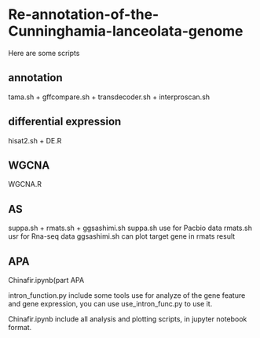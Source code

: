 # Re-annotation-of-the-Cunninghamia-lanceolata-genome
Here are some scripts


## annotation
tama.sh + gffcompare.sh + transdecoder.sh + interproscan.sh

## differential expression
hisat2.sh + DE.R

## WGCNA
WGCNA.R

## AS
suppa.sh + rmats.sh + ggsashimi.sh
suppa.sh use for Pacbio data
rmats.sh usr for Rna-seq data
ggsashimi.sh can plot target gene in rmats result

## APA
Chinafir.ipynb(part APA

intron_function.py include some tools use for analyze of the gene feature and gene expression,
you can use use_intron_func.py to use it.

Chinafir.ipynb include all analysis and plotting scripts, in jupyter notebook format.
